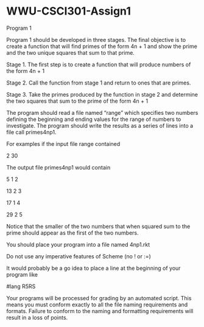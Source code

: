 # WWU-CSCI301-Assign1

Program 1

 

Program 1 should be developed in three stages. The final objective is to create a function that will find primes of the form 4n + 1 and show the prime and the two unique squares that sum to that prime.

 

Stage 1. The first step is to create a function that will produce numbers of the form 4n + 1

Stage 2. Call the function from stage 1 and return to ones that are primes.

Stage 3. Take the primes produced by the function in stage 2 and determine the two squares that sum to the prime of the form 4n + 1

 

The program should read a file named “range” which specifies two numbers defining the beginning and ending values for the range of numbers to investigate. The program should write the results as a series of lines into a file call primes4np1.

 

For examples if the input file range contained

 

2 30

 

The output file primes4np1 would contain

 

5 1 2

13 2 3

17 1 4

29 2 5

 

Notice that the smaller of the two numbers that when squared sum to the prime should appear as the first of the two numbers.

 

You should place your program into a file named 4np1.rkt

 

Do not use any imperative features of Scheme (no ! or :=)

 

It would probably be a go idea to place a line at the beginning of your program like

 

#lang R5RS

 

Your programs will be processed for grading by an automated script. This means you must conform exactly to all the file naming requirements and formats. Failure to conform to the naming and formatting requirements will result in a loss of points.
